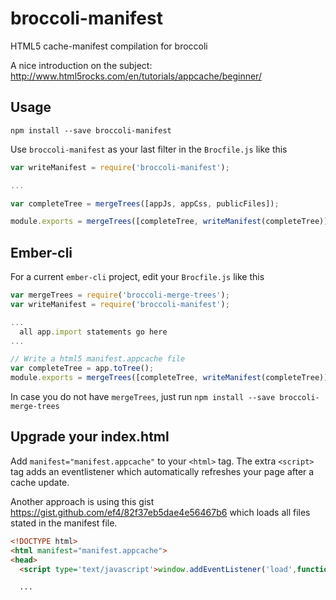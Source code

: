 broccoli-manifest
=================

HTML5 cache-manifest compilation for broccoli

A nice introduction on the subject: http://www.html5rocks.com/en/tutorials/appcache/beginner/

Usage
-----

`npm install --save broccoli-manifest`

Use `broccoli-manifest` as your last filter in the `Brocfile.js` like this

```JavaScript
var writeManifest = require('broccoli-manifest');

...

var completeTree = mergeTrees([appJs, appCss, publicFiles]);

module.exports = mergeTrees([completeTree, writeManifest(completeTree)]);
```

Ember-cli
---------

For a current `ember-cli` project, edit your `Brocfile.js` like this

```JavaScript
var mergeTrees = require('broccoli-merge-trees');
var writeManifest = require('broccoli-manifest');

...
  all app.import statements go here
...

// Write a html5 manifest.appcache file
var completeTree = app.toTree();
module.exports = mergeTrees([completeTree, writeManifest(completeTree)]);
```

In case you do not have `mergeTrees`, just run `npm install --save broccoli-merge-trees`

Upgrade your index.html
-----------------------

Add `manifest="manifest.appcache"` to your `<html>` tag. The extra `<script>` tag
adds an eventlistener which automatically refreshes your page after a cache update.

Another approach is using this gist https://gist.github.com/ef4/82f37eb5dae4e56467b6
which loads all files stated in the manifest file.

```HTML
<!DOCTYPE html>
<html manifest="manifest.appcache">
<head>
  <script type='text/javascript'>window.addEventListener('load',function(e){window.applicationCache.addEventListener('updateready',function(e){if (window.applicationCache.status==window.applicationCache.UPDATEREADY){window.applicationCache.swapCache();window.location.reload();}},false);},false);</script>

  ...
```
